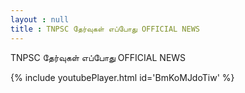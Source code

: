 ```yaml
---
layout : null
title : TNPSC தேர்வுகள் எப்போது OFFICIAL NEWS
---
```


TNPSC தேர்வுகள் எப்போது OFFICIAL NEWS



{% include youtubePlayer.html id='BmKoMJdoTiw' %}

